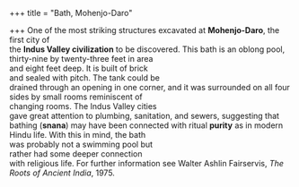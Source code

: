 +++
title = "Bath, Mohenjo-Daro"

+++
One of the most striking structures excavated at **Mohenjo-Daro**, the first city of  
the **Indus Valley civilization** to be discovered. This bath is an oblong pool,  
thirty-nine by twenty-three feet in area  
and eight feet deep. It is built of brick  
and sealed with pitch. The tank could be  
drained through an opening in one corner, and it was surrounded on all four  
sides by small rooms reminiscent of  
changing rooms. The Indus Valley cities  
gave great attention to plumbing, sanitation, and sewers, suggesting that  
bathing (**snana**) may have been connected with ritual **purity** as in modern  
Hindu life. With this in mind, the bath  
was probably not a swimming pool but  
rather had some deeper connection  
with religious life. For further information see Walter Ashlin Fairservis, *The*  
*Roots of Ancient India*, 1975.